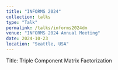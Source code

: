 ```yaml
---
title: "INFORMS 2024"
collection: talks
type: "Talk"
permalink: /talks/informs2024dm
venue: "INFORMS 2024 Annual Meeting"
date: 2024-10-23
location: "Seattle, USA"
---
```


Title: Triple Component Matrix Factorization
